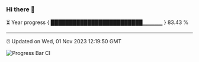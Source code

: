 ### Hi there 👋

⏳ Year progress { █████████████████████████▁▁▁▁▁ } 83.43 %

---

⏰ Updated on Wed, 01 Nov 2023 12:19:50 GMT

![Progress Bar CI](https://github.com/liununu/liununu/workflows/Progress%20Bar%20CI/badge.svg)
